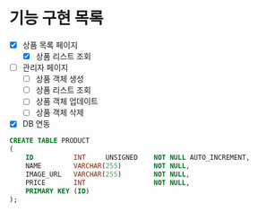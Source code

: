 # 기능 구현 목록


- [x] 상품 목록 페이지
    - [x] 상품 리스트 조회

- [ ] 관리자 페이지
    - [ ] 상품 객체 생성
    - [ ] 상품 리스트 조회
    - [ ] 상품 객체 업데이트
    - [ ] 상품 객체 삭제

- [x] DB 연동
```sql
CREATE TABLE PRODUCT
(
    ID          INT     UNSIGNED    NOT NULL AUTO_INCREMENT,
    NAME        VARCHAR(255)        NOT NULL,
    IMAGE_URL   VARCHAR(255)        NOT NULL,
    PRICE       INT                 NOT NULL,
    PRIMARY KEY (ID)
);
```
